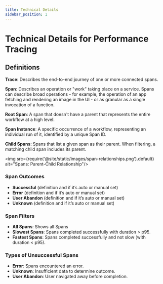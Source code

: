```yaml
---
title: Technical Details
sidebar_position: 1
---
```


# Technical Details for Performance Tracing

## Definitions

**Trace**: Describes the end-to-end journey of one or more connected spans.

**Span**: Describes an operation or "work" taking place on a service. Spans can describe broad operations - for example, the operation of an app fetching and rendering an image in the UI - or as granular as a single invocation of a function.

**Root Span**: A span that doesn't have a parent that represents the entire workflow at a high level.

**Span Instance**: A specific occurrence of a workflow, representing an individual run of it, identified by a unique Span ID.

**Child Spans**: Spans that list a given span as their parent. When filtering, a matching child span includes its parent.

<img src={require('@site/static/images/span-relationships.png').default} alt="Spans: Parent-Child Relationship"/>

### Span Outcomes

- **Successful** (definition and if it’s auto or manual set)
- **Error** (definition and if it’s auto or manual set)
- **User Abandon** (definition and if it’s auto or manual set)
- **Unknown** (definition and if it’s auto or manual set)

### Span Filters

- **All Spans**: Shows all Spans
- **Slowest Spans**: Spans completed successfully with duration > p95.
- **Fastest Spans**: Spans completed successfully and not slow (with duration < p95).

### Types of Unsuccessful Spans

- **Error**: Spans encountered an error.
- **Unknown**: Insufficient data to determine outcome.
- **User Abandon**: User navigated away before completion.
